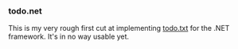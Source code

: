 ### todo.net

This is my very rough first cut at implementing [todo.txt](http://todotxt.com/) for the .NET framework. It's in no way usable yet. 